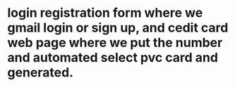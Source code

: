 # login registration form where we gmail login or sign up, and cedit card web page where we put the number and automated select pvc card and generated.
